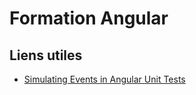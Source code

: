 # Formation Angular

## Liens utiles
- [Simulating Events in Angular Unit Tests](https://netbasal.com/simulating-events-in-angular-unit-tests-5482618cd6c6)